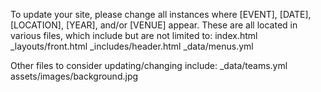 To update your site, please change all instances where [EVENT], [DATE], [LOCATION], [YEAR], and/or [VENUE] appear.
These are all located in various files, which include but are not limited to:
    index.html
    _layouts/front.html
    _includes/header.html
    _data/menus.yml

Other files to consider updating/changing include:
    _data/teams.yml
    assets/images/background.jpg
